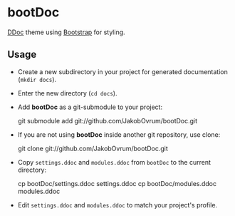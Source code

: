bootDoc
===================================
[DDoc](http://dlang.org/ddoc.html) theme using [Bootstrap](http://twitter.github.com/bootstrap/) for styling.

Usage
-----------------------------------

 * Create a new subdirectory in your project for generated documentation (`mkdir docs`).
 * Enter the new directory (`cd docs`).
 * Add **bootDoc** as a git-submodule to your project:

    git submodule add git://github.com/JakobOvrum/bootDoc.git
	
  - If you are not using **bootDoc** inside another git repository, use clone:

    git clone git://github.com/JakobOvrum/bootDoc.git

 * Copy `settings.ddoc` and `modules.ddoc` from `bootDoc` to the current directory:

    cp bootDoc/settings.ddoc settings.ddoc
    cp bootDoc/modules.ddoc modules.ddoc

 * Edit `settings.ddoc` and `modules.ddoc` to match your project's profile.
